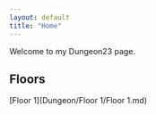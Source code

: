 ```yaml
---
layout: default
title: "Home"
---
```


Welcome to my Dungeon23 page.

## Floors

[Floor 1](Dungeon/Floor 1/Floor 1.md)